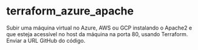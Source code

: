 # terraform_azure_apache

Subir uma máquina virtual no Azure, AWS ou GCP instalando o Apache2 e que esteja acessível no host da máquina na porta 80, usando Terraform. 
Enviar a URL GitHub do código.
